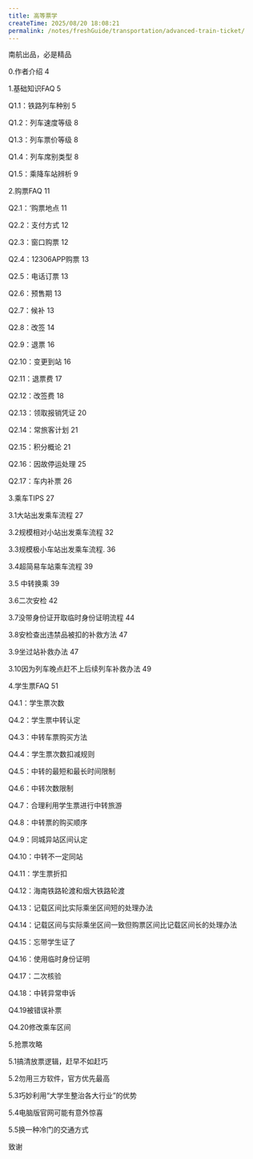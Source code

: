 ```yaml
---
title: 高等票学
createTime: 2025/08/20 18:08:21
permalink: /notes/freshGuide/transportation/advanced-train-ticket/
---
```

南航出品，必是精品

0.作者介绍 4

1.基础知识FAQ 5

Q1.1：铁路列车种别 5

Q1.2：列车速度等级 8

Q1.3：列车票价等级 8

Q1.4：列车席别类型 8

Q1.5：乘降车站辨析 9

2.购票FAQ 11

Q2.1：‘购票地点 11

Q2.2：支付方式 12

Q2.3：窗口购票 12

Q2.4：12306APP购票 13

Q2.5：电话订票 13

Q2.6：预售期 13

Q2.7：候补 13

Q2.8：改签 14

Q2.9：退票 16

Q2.10：变更到站 16

Q2.11：退票费 17

Q2.12：改签费 18

Q2.13：领取报销凭证 20

Q2.14：常旅客计划 21

Q2.15：积分概论 21

Q2.16：因故停运处理 25

Q2.17：车内补票 26

3.乘车TIPS 27

3.1大站出发乘车流程 27

3.2规模相对小站出发乘车流程 32

3.3规模极小车站出发乘车流程. 36

3.4超简易车站乘车流程 39

3.5 中转换乘 39

3.6二次安检 42

3.7没带身份证开取临时身份证明流程 44

3.8安检查出违禁品被扣的补救方法 47

3.9坐过站补救办法 47

3.10因为列车晚点赶不上后续列车补救办法 49

4.学生票FAQ 51

Q4.1：学生票次数 

Q4.2：学生票中转认定 

Q4.3：中转车票购买方法 

Q4.4：学生票次数扣减规则 

Q4.5：中转的最短和最长时间限制 

Q4.6：中转次数限制 

Q4.7：合理利用学生票进行中转旅游 

Q4.8：中转票的购买顺序 

Q4.9：同城异站区间认定 

Q4.10：中转不一定同站 

Q4.11：学生票折扣 

Q4.12：海南铁路轮渡和烟大铁路轮渡 

Q4.13：记载区间比实际乘坐区间短的处理办法 

Q4.14：记载区间与实际乘坐区间一致但购票区间比记载区间长的处理办法 

Q4.15：忘带学生证了 

Q4.16：使用临时身份证明 

Q4.17：二次核验 

Q4.18：中转异常申诉 

Q4.19被错误补票 

Q4.20修改乘车区间 

5.抢票攻略 

5.1搞清放票逻辑，赶早不如赶巧 

5.2勿用三方软件，官方优先最高 

5.3巧妙利用“大学生整治各大行业”的优势 

5.4电脑版官网可能有意外惊喜 

5.5换一种冷门的交通方式 

致谢 